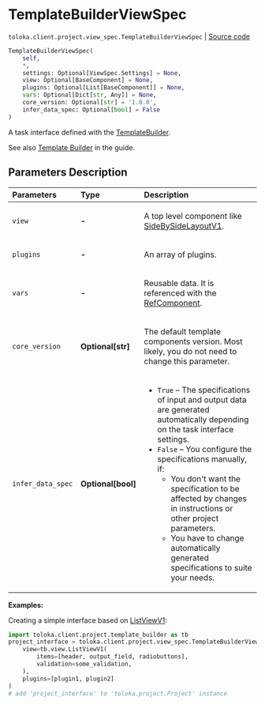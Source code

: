 # TemplateBuilderViewSpec
`toloka.client.project.view_spec.TemplateBuilderViewSpec` | [Source code](https://github.com/Toloka/toloka-kit/blob/v1.2.2/src/client/project/view_spec.py#L122)

```python
TemplateBuilderViewSpec(
    self,
    *,
    settings: Optional[ViewSpec.Settings] = None,
    view: Optional[BaseComponent] = None,
    plugins: Optional[List[BaseComponent]] = None,
    vars: Optional[Dict[str, Any]] = None,
    core_version: Optional[str] = '1.0.0',
    infer_data_spec: Optional[bool] = False
)
```

A task interface defined with the [TemplateBuilder](toloka.client.project.template_builder.TemplateBuilder.md).


See also [Template Builder](https://toloka.ai/docs/template-builder/) in the guide.

## Parameters Description

| Parameters | Type | Description |
| :----------| :----| :-----------|
`view`|**-**|<p>A top level component like [SideBySideLayoutV1](toloka.client.project.template_builder.layouts.SideBySideLayoutV1.md).</p>
`plugins`|**-**|<p>An array of plugins.</p>
`vars`|**-**|<p>Reusable data. It is referenced with the [RefComponent](toloka.client.project.template_builder.base.RefComponent.md).</p>
`core_version`|**Optional\[str\]**|<p>The default template components version. Most likely, you do not need to change this parameter.</p>
`infer_data_spec`|**Optional\[bool\]**|<ul> <li>`True` – The specifications of input and output data are generated automatically depending on the task interface settings.</li> <li>`False` – You configure the specifications manually, if: <ul> <li>You don&#x27;t want the specification to be affected by changes in instructions or other project parameters.</li> <li>You have to change automatically generated specifications to suite your needs.</li> </ul> </li> </ul>

**Examples:**

Creating a simple interface based on [ListViewV1](toloka.client.project.template_builder.view.ListViewV1.md):

```python
import toloka.client.project.template_builder as tb
project_interface = toloka.client.project.view_spec.TemplateBuilderViewSpec(
    view=tb.view.ListViewV1(
        items=[header, output_field, radiobuttons],
        validation=some_validation,
    ),
    plugins=[plugin1, plugin2]
)
# add 'project_interface' to 'toloka.project.Project' instance
```
